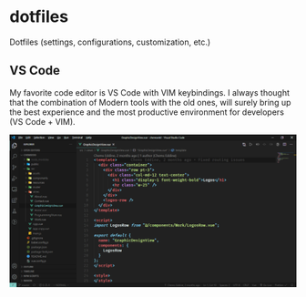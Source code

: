 # dotfiles
Dotfiles (settings, configurations, customization, etc.)

## VS Code
My favorite code editor is VS Code with VIM keybindings. I always thought that the combination of Modern tools with the old ones, will surely bring up the best experience and the most productive environment for developers (VS Code + VIM).

![VS Code screenshot by: chemsedd](vs-code-09-20.png)
